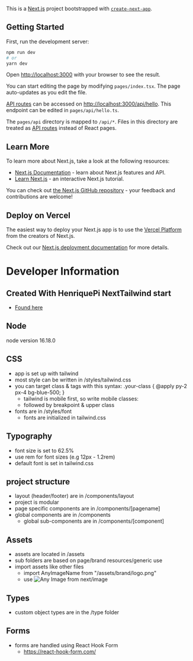This is a [Next.js](https://nextjs.org/) project bootstrapped with [`create-next-app`](https://github.com/vercel/next.js/tree/canary/packages/create-next-app).

## Getting Started

First, run the development server:

```bash
npm run dev
# or
yarn dev
```

Open [http://localhost:3000](http://localhost:3000) with your browser to see the result.

You can start editing the page by modifying `pages/index.tsx`. The page auto-updates as you edit the file.

[API routes](https://nextjs.org/docs/api-routes/introduction) can be accessed on [http://localhost:3000/api/hello](http://localhost:3000/api/hello). This endpoint can be edited in `pages/api/hello.ts`.

The `pages/api` directory is mapped to `/api/*`. Files in this directory are treated as [API routes](https://nextjs.org/docs/api-routes/introduction) instead of React pages.

## Learn More

To learn more about Next.js, take a look at the following resources:

- [Next.js Documentation](https://nextjs.org/docs) - learn about Next.js features and API.
- [Learn Next.js](https://nextjs.org/learn) - an interactive Next.js tutorial.

You can check out [the Next.js GitHub repository](https://github.com/vercel/next.js/) - your feedback and contributions are welcome!

## Deploy on Vercel

The easiest way to deploy your Next.js app is to use the [Vercel Platform](https://vercel.com/new?utm_medium=default-template&filter=next.js&utm_source=create-next-app&utm_campaign=create-next-app-readme) from the creators of Next.js.

Check out our [Next.js deployment documentation](https://nextjs.org/docs/deployment) for more details.
# Developer Information

## Created With HenriquePi NextTailwind start
- [Found here](https://github.com/HenriquePi/NextTailwind)

## Node
node version 16.18.0

## CSS
- app is set up with tailwind
- most style can be written in /styles/tailwind.css
- you can target class & tags with this syntax:
    .your-class {
      @apply py-2 px-4 bg-blue-500;
    }
  - tailwind is mobile first, so write mobile classes:
    <div className="p-2"/>
  - followed by breakpoint & upper class
    <div className="p-2 md:p-4"/>
- fonts are in /styles/font
  - fonts are initialized in tailwind.css

## Typography
- font size is set to 62.5%
- use rem for font sizes (e.g 12px - 1.2rem)
- default font is set in tailwind.css

## project structure
- layout (header/footer) are in /components/layout
- project is modular
- page specific components are in /components/[pagename]
- global components are in /components
  - global sub-components are in /components/[component]

## Assets
- assets are located in /assets
- sub folders are based on page/brand resources/generic use
- import assets like other files
  - import AnyImageName from "/assets/brand/logo.png"
  - use <Image src={AnyImage} alt="Any Image"> from next/image 

## Types
- custom object types are in the /type folder

## Forms
- forms are handled using React Hook Form
  - https://react-hook-form.com/